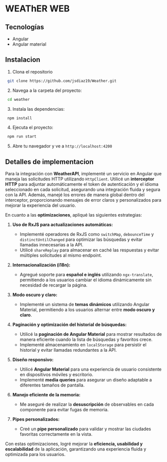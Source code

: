 # WEAThER WEB



## Tecnologías

- Angular
- Angular material


## Instalacion

1. Clona el repositorio
```bash
 git clone https://github.com/jsdiaz19/Weather.git
```
2. Navega a la carpeta del proyecto:
```bash
 cd weather
```
3. Instala las dependencias:
```bash
 npm install
```
4. Ejecuta el proyecto:
```bash
 npm run start
```

5. Abre tu navegador y ve a `http://localhost:4200`


## Detalles de implementacion

Para la integración con **WeatherAPI**, implementé un servicio en Angular que maneja las solicitudes HTTP utilizando `HttpClient`. Utilicé un **interceptor HTTP** para adjuntar automáticamente el token de autenticación y el idioma seleccionado en cada solicitud, asegurando una integración fluida y segura con la API. Además, manejé los errores de manera global dentro del interceptor, proporcionando mensajes de error claros y personalizados para mejorar la experiencia del usuario.

En cuanto a las **optimizaciones**, apliqué las siguientes estrategias:

1.  **Uso de RxJS para actualizaciones automáticas:**
    
    -   Implementé operadores de RxJS como `switchMap`, `debounceTime` y `distinctUntilChanged` para optimizar las búsquedas y evitar llamadas innecesarias a la API.
    -   Utilicé `shareReplay` para almacenar en caché las respuestas y evitar múltiples solicitudes al mismo endpoint.
2.  **Internacionalización (i18n):**
    
    -   Agregué soporte para **español e inglés** utilizando `ngx-translate`, permitiendo a los usuarios cambiar el idioma dinámicamente sin necesidad de recargar la página.
3.  **Modo oscuro y claro:**
    
    -   Implementé un sistema de **temas dinámicos** utilizando Angular Material, permitiendo a los usuarios alternar entre **modo oscuro y claro**.
4.  **Paginación y optimización del historial de búsquedas:**
    
    -   Utilicé la **paginación de Angular Material** para mostrar resultados de manera eficiente cuando la lista de búsquedas y favoritos crece.
    -   Implementé almacenamiento en `localStorage` para persistir el historial y evitar llamadas redundantes a la API.
5.  **Diseño responsivo:**
    
    -   Utilicé **Angular Material** para una experiencia de usuario consistente en dispositivos móviles y escritorio.
    -   Implementé **media queries** para asegurar un diseño adaptable a diferentes tamaños de pantalla.
6.  **Manejo eficiente de la memoria:**
    
    -   Me aseguré de realizar la **desuscripción** de observables en cada componente para evitar fugas de memoria.
7.  **Pipes personalizados:**
    
    -   Creé un **pipe personalizado** para validar y mostrar las ciudades favoritas correctamente en la vista.

Con estas optimizaciones, logré mejorar la **eficiencia, usabilidad y escalabilidad** de la aplicación, garantizando una experiencia fluida y optimizada para los usuarios.
